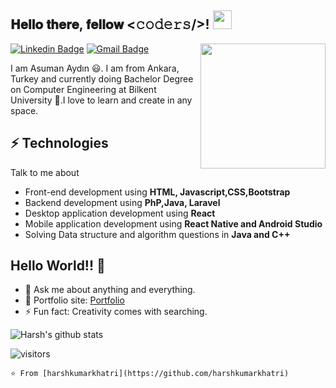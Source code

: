 <h2> 𝐇𝐞𝐥𝐥𝐨 𝐭𝐡𝐞𝐫𝐞, 𝐟𝐞𝐥𝐥𝐨𝐰 <𝚌𝚘𝚍𝚎𝚛𝚜/>! <img src="" width="30px"></h2>

<img align='right' src='https://media.giphy.com/media/LmNwrBhejkK9EFP504/giphy.gif' width='200"'>

 [![Linkedin Badge](https://img.shields.io/badge/-harshkumarkhatri-blue?style=flat-square&logo=Linkedin&logoColor=white&link=https://www.linkedin.com/in/harshkumarkhatri/)](https://www.linkedin.com/in/harshkumarkhatri/) 
[![Gmail Badge](https://img.shields.io/badge/-asuman.aydin6709@gmail.com-c14438?style=flat-square&logo=Gmail&logoColor=white&link=mailto:asuman.aydin6709@gmail.com)](mailto:asuman.aydin6709@gmail.com)

I am Asuman Aydın 😃. I am from Ankara, Turkey and currently doing Bachelor Degree on Computer Engineering at Bilkent University 🏫.I love to learn and create in any space.

## ⚡ Technologies
Talk to me about
- Front-end development using **HTML, Javascript,CSS,Bootstrap**
- Backend development using **PhP,Java, Laravel**
- Desktop application development using **React**
- Mobile application development using **React Native and Android Studio**
- Solving Data structure and algorithm questions in **Java and C++**
## Hello World!! 🤔
- 💬 Ask me about anything and everything.
- 🎯 Portfolio site: [Portfolio]()
- ⚡ Fun fact: Creativity comes with searching.

![Harsh's github stats](https://github-readme-stats.vercel.app/api?username=charybdis67&hide=["issues"]&show_icons=true)

![visitors](https://visitor-badge.glitch.me/badge?page_id=charybdis67.charybdis67)

```⭐️ From [harshkumarkhatri](https://github.com/harshkumarkhatri)```
